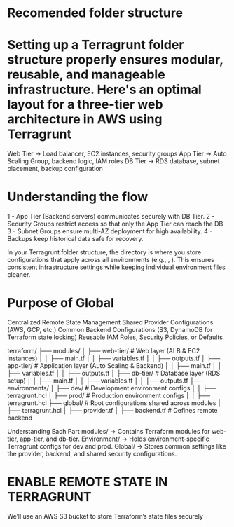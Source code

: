 # Recomended folder structure
# Setting up a Terragrunt folder structure properly ensures modular, reusable, and manageable infrastructure. Here's an optimal layout for a three-tier web architecture in AWS using Terragrunt

 Web Tier → Load balancer, EC2 instances, security groups
 App Tier → Auto Scaling Group, backend logic, IAM roles
 DB Tier → RDS database, subnet placement, backup configuration

 # Understanding the flow

 1 - App Tier (Backend servers) communicates securely with DB Tier.
 2 - Security Groups restrict access so that only the App Tier can reach the DB
 3 - Subnet Groups ensure multi-AZ deployment for high availability.
 4 - Backups keep historical data safe for recovery.

 In your Terragrunt folder structure, the  directory is where you store configurations that apply across all environments (e.g., , ). This ensures consistent infrastructure settings while keeping individual environment files cleaner.

# Purpose of Global
 Centralized Remote State Management
 Shared Provider Configurations (AWS, GCP, etc.)
 Common Backend Configurations (S3, DynamoDB for Terraform state locking)
 Reusable IAM Roles, Security Policies, or Defaults


terraform/
├── modules/
│   ├── web-tier/         # Web layer (ALB & EC2 instances)
│   │   ├── main.tf
│   │   ├── variables.tf
│   │   ├── outputs.tf
│   ├── app-tier/         # Application layer (Auto Scaling & Backend)
│   │   ├── main.tf
│   │   ├── variables.tf
│   │   ├── outputs.tf
│   ├── db-tier/          # Database layer (RDS setup)
│   │   ├── main.tf
│   │   ├── variables.tf
│   │   ├── outputs.tf
├── environments/
│   ├── dev/              # Development environment configs
│   │   ├── terragrunt.hcl
│   ├── prod/             # Production environment configs
│   │   ├── terragrunt.hcl
├── global/               # Root configurations shared across modules
│   ├── terragrunt.hcl
│   ├── provider.tf
│   ├── backend.tf        # Defines remote backend


Understanding Each Part
modules/      → Contains Terraform modules for web-tier, app-tier, and db-tier.
Environment/  → Holds environment-specific Terragrunt configs for dev and prod.
Global/       → Stores common settings like the provider, backend, and shared security configurations.

# ENABLE REMOTE STATE IN TERRAGRUNT
We’ll use an AWS S3 bucket to store Terraform’s state files securely
